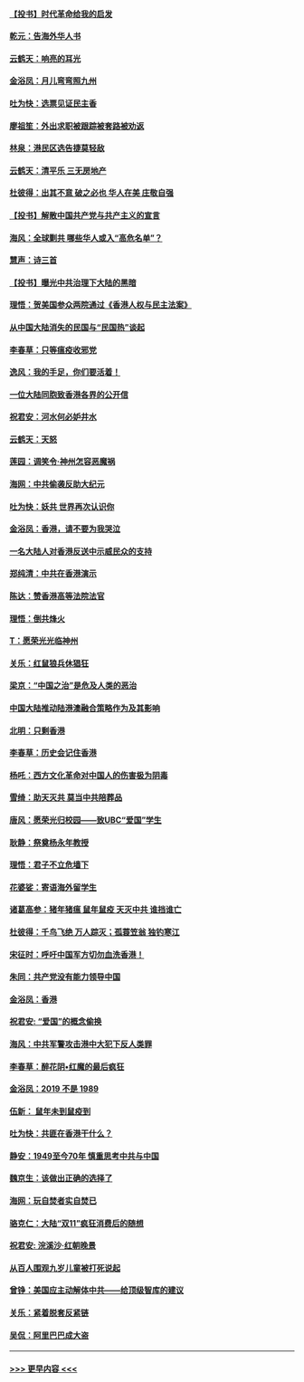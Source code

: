 #### [【投书】时代革命给我的启发](../pages/nsc993/n11684287.md?t=11280444) 
#### [乾元：告海外华人书](../pages/nsc993/n11684044.md?t=11280444) 
#### [云鹤天：响亮的耳光](../pages/nsc993/n11684254.md?t=11280444) 
#### [金浴凤：月儿弯弯照九州](../pages/nsc993/n11684231.md?t=11280444) 
#### [吐为快：选票见证民主香](../pages/nsc993/n11684206.md?t=11280444) 
#### [廖祖笙：外出求职被跟踪被套路被劝返](../pages/nsc993/n11683874.md?t=11280444) 
#### [林泉：港民区选告捷莫轻敌](../pages/nsc993/n11683930.md?t=11280444) 
#### [云鹤天：清平乐 三无房地产](../pages/nsc993/n11681521.md?t=11280444) 
#### [杜彼得：出其不意 破之必也 华人在美 庄敬自强](../pages/nsc993/n11679554.md?t=11280444) 
#### [【投书】解散中国共产党与共产主义的宣言](../pages/nsc993/n11679177.md?t=11280444) 
#### [海风：全球剿共 哪些华人或入“高危名单”？](../pages/nsc993/n11678617.md?t=11280444) 
#### [慧声：诗三首](../pages/nsc993/n11678848.md?t=11280444) 
#### [【投书】曝光中共治理下大陆的黑暗](../pages/nsc993/n11678674.md?t=11280444) 
#### [理悟：贺美国参众两院通过《香港人权与民主法案》](../pages/nsc993/n11678104.md?t=11280444) 
#### [从中国大陆消失的民国与“民国热”谈起](../pages/nsc993/n11678075.md?t=11280444) 
#### [李春草：只等瘟疫收邪党](../pages/nsc993/n11677308.md?t=11280444) 
#### [逸风：我的手足，你们要活着！](../pages/nsc993/n11676352.md?t=11280444) 
#### [一位大陆同胞致香港各界的公开信](../pages/nsc993/n11675761.md?t=11280444) 
#### [祝君安：河水何必妒井水](../pages/nsc993/n11675746.md?t=11280444) 
#### [云鹤天：天怒](../pages/nsc993/n11675718.md?t=11280444) 
#### [莲园：调笑令‧神州怎容恶魔祸](../pages/nsc993/n11675648.md?t=11280444) 
#### [海网：中共偷袭反助大纪元](../pages/nsc993/n11673515.md?t=11280444) 
#### [吐为快：妖共 世界再次认识你](../pages/nsc993/n11673506.md?t=11280444) 
#### [金浴凤：香港，请不要为我哭泣](../pages/nsc993/n11673248.md?t=11280444) 
#### [一名大陆人对香港反送中示威民众的支持](../pages/nsc993/n11672615.md?t=11280444) 
#### [郑纯清：中共在香港演示](../pages/nsc993/n11670539.md?t=11280444) 
#### [陈达：赞香港高等法院法官](../pages/nsc993/n11669542.md?t=11280444) 
#### [理悟：倒共烽火](../pages/nsc993/n11668844.md?t=11280444) 
#### [T：愿荣光光临神州](../pages/nsc993/n11668421.md?t=11280444) 
#### [关乐：红鼠狼兵休猖狂](../pages/nsc993/n11668378.md?t=11280444) 
#### [梁京：“中国之治”是危及人类的恶治](../pages/nsc993/n11668328.md?t=11280444) 
#### [中国大陆推动陆港澳融合策略作为及其影响](../pages/nsc993/n11668157.md?t=11280444) 
#### [北明：只剩香港](../pages/nsc993/n11668002.md?t=11280444) 
#### [李春草：历史会记住香港](../pages/nsc993/n11667927.md?t=11280444) 
#### [杨吒：西方文化革命对中国人的伤害极为阴毒](../pages/nsc993/n11664521.md?t=11280444) 
#### [雪绮：助天灭共 莫当中共陪葬品](../pages/nsc993/n11662650.md?t=11280444) 
#### [唐风：愿荣光归校园——致UBC“爱国”学生](../pages/nsc993/n11662194.md?t=11280444) 
#### [耿静：祭奠杨永年教授](../pages/nsc993/n11662514.md?t=11280444) 
#### [理悟：君子不立危墙下](../pages/nsc993/n11662172.md?t=11280444) 
#### [花婆娑：寄语海外留学生](../pages/nsc993/n11662121.md?t=11280444) 
#### [诸葛高参：猪年猪瘟 鼠年鼠疫 天灭中共 谁挡谁亡](../pages/nsc993/n11661980.md?t=11280444) 
#### [杜彼得：千鸟飞绝 万人踪灭；孤蓑笠翁 独钓寒江](../pages/nsc993/n11661170.md?t=11280444) 
#### [宋征时：呼吁中国军方切勿血洗香港！](../pages/nsc993/n11415318.md?t=11280444) 
#### [朱同：共产党没有能力领导中国](../pages/nsc993/n11660421.md?t=11280444) 
#### [金浴凤：香港](../pages/nsc993/n11660419.md?t=11280444) 
#### [祝君安: “爱国”的概念偷换](../pages/nsc993/n11659706.md?t=11280444) 
#### [海风：中共军警攻击港中大犯下反人类罪](../pages/nsc993/n11659632.md?t=11280444) 
#### [李春草：醉花阴•红魔的最后疯狂](../pages/nsc993/n11659287.md?t=11280444) 
#### [金浴凤：2019 不是 1989](../pages/nsc993/n11657663.md?t=11280444) 
#### [伍新： 鼠年未到鼠疫到](../pages/nsc993/n11655098.md?t=11280444) 
#### [吐为快：共匪在香港干什么？](../pages/nsc993/n11654891.md?t=11280444) 
#### [静安：1949至今70年 慎重思考中共与中国](../pages/nsc993/n11651244.md?t=11280444) 
#### [魏京生：该做出正确的选择了](../pages/nsc993/n11653084.md?t=11280444) 
#### [海网：玩自焚者实自焚已](../pages/nsc993/n11652423.md?t=11280444) 
#### [骆克仁：大陆“双11”疯狂消费后的随想](../pages/nsc993/n11652305.md?t=11280444) 
#### [祝君安: 浣溪沙·红朝晚景](../pages/nsc993/n11652258.md?t=11280444) 
#### [从百人围观九岁儿童被打死说起](../pages/nsc993/n11651030.md?t=11280444) 
#### [曾铮：美国应主动解体中共——给顶级智库的建议](../pages/nsc993/n11649888.md?t=11280444) 
#### [关乐：紧着脱套反紧链](../pages/nsc993/n11649069.md?t=11280444) 
#### [吴侃：阿里巴巴成大盗](../pages/nsc993/n11645523.md?t=11280444) 

----
#### [ >>> 更早内容 <<< ](../indexes/nsc993-earlier.md)
